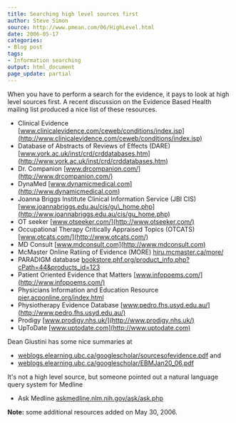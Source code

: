 ```yaml
---
title: Searching high level sources first
author: Steve Simon
source: http://www.pmean.com/06/HighLevel.html
date: 2006-05-17
categories:
- Blog post
tags:
- Information searching
output: html_document
page_update: partial
---
```


When you have to perform a search for the evidence, it pays to look at
high level sources first. A recent discussion on the Evidence Based
Health mailing list produced a nice list of these resources.

-   Clinical Evidence
    [www.clinicalevidence.com/ceweb/conditions/index.jsp](http://www.clinicalevidence.com/ceweb/conditions/index.jsp)
-   Database of Abstracts of Reviews of Effects (DARE)
    [www.york.ac.uk/inst/crd/crddatabases.htm](http://www.york.ac.uk/inst/crd/crddatabases.htm)
-   Dr. Companion [www.drcompanion.com/](http://www.drcompanion.com/)
-   DynaMed [www.dynamicmedical.com](http://www.dynamicmedical.com)
-   Joanna Briggs Institute Clinical Information Service (JBI CIS)
    [www.joannabriggs.edu.au/cis/gu\_home.php](http://www.joannabriggs.edu.au/cis/gu_home.php)
-   OT seeker [www.otseeker.com/](http://www.otseeker.com/)
-   Occupational Therapy Critically Appraised Topics (OTCATS)
    [www.otcats.com/](http://www.otcats.com/)
-   MD Consult [www.mdconsult.com](http://www.mdconsult.com)
-   McMaster Online Ratiing of Evidence (MORE)
    [hiru.mcmaster.ca/more/](http://hiru.mcmaster.ca/more/)
-   PARADIGM database
    [bookstore.phf.org/product\_info.php?cPath=44&products\_id=123](http://bookstore.phf.org/product_info.php?cPath=44&products_id=123)
-   Patient Oriented Evidence that Matters
    [www.infopoems.com/](http://www.infopoems.com/)
-   Physicians Information and Education Resource
    [pier.acponline.org/index.html](http://pier.acponline.org/index.html)
-   Physiotherapy Evidence Database
    [www.pedro.fhs.usyd.edu.au/](http://www.pedro.fhs.usyd.edu.au/)
-   Prodigy [www.prodigy.nhs.uk/](http://www.prodigy.nhs.uk/)
-   UpToDate [www.uptodate.com](http://www.uptodate.com)

Dean Giustini has some nice summaries at

-   [weblogs.elearning.ubc.ca/googlescholar/sourcesofevidence.pdf](http://weblogs.elearning.ubc.ca/googlescholar/sourcesofevidence.pdf)
    and
-   [weblogs.elearning.ubc.ca/googlescholar/EBMJan20\_06.pdf](http://weblogs.elearning.ubc.ca/googlescholar/EBMJan20_06.pdf)

It's not a high level source, but someone pointed out a natural
language query system for Medline

-   Ask Medline
    [askmedline.nlm.nih.gov/ask/ask.php](http://askmedline.nlm.nih.gov/ask/ask.php)

**Note:** some additional resources added on May 30, 2006.
